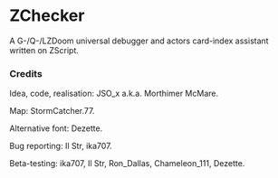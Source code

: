 # ZChecker

A G-/Q-/LZDoom universal debugger and actors card-index assistant written on ZScript.


### Credits

Idea, code, realisation: JSO_x a.k.a. Morthimer McMare.

Map: StormCatcher.77.

Alternative font: Dezette.

Bug reporting: Il Str, ika707.

Beta-testing: ika707, Il Str, Ron_Dallas, Chameleon_111, Dezette.
